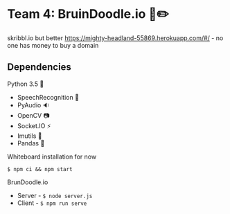 # Team 4: BruinDoodle.io :bear::pencil2:
skribbl.io but better
https://mighty-headland-55869.herokuapp.com/#/ - no one has money to buy a domain

## Dependencies
Python 3.5 :snake:
* SpeechRecognition :speech_balloon:
* PyAudio :sound:
* OpenCV :camera:
* Socket.IO :zap:
* Imutils :wrench:
* Pandas :panda_face:

Whiteboard installation for now
```
$ npm ci && npm start
```
BrunDoodle.io
* Server - ``` $ node server.js ```
* Client - ``` $ npm run serve ```
